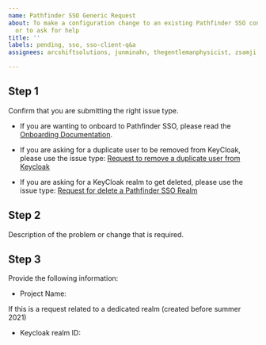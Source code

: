 ```yaml
---
name: Pathfinder SSO Generic Request
about: To make a configuration change to an existing Pathfinder SSO configuration
  or to ask for help
title: ''
labels: pending, sso, sso-client-q&a
assignees: arcshiftsolutions, junminahn, thegentlemanphysicist, zsamji

---
```


## Step 1
Confirm that you are submitting the right issue type. 
* If you are wanting to onboard to Pathfinder SSO, please read the [Onboarding Documentation](https://github.com/bcgov/ocp-sso/wiki/SSO-Onboarding).


* If you are asking for a duplicate user to be removed from KeyCloak, please use the issue type: [Request to remove a duplicate user from Keycloak](https://github.com/BCDevOps/devops-requests/issues/new?assignees=jlangy%2C+junminahn%2C+arcshiftsolutions%2C+zsamji&labels=sso-delete-user%2C+sso&template=keycloak_user_removal_request.md&title=)

* If you are asking for a KeyCloak realm to get deleted, please use the issue type: [Request for delete a Pathfinder SSO Realm](https://github.com/BCDevOps/devops-requests/issues/new?assignees=jlangy%2C+junminahn%2C+arcshiftsolutions%2C+zsamji&labels=sso-delete-realm%2C+pending%2C+sso&template=keycloak_realm_removal.md&title=)

## Step 2
Description of the problem or change that is required.

## Step 3
Provide the following information:

* Project Name: 

If this is a request related to a dedicated realm (created before summer 2021)
* Keycloak realm ID:

